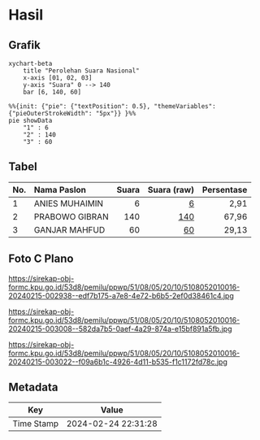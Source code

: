 # Hasil

## Grafik

```mermaid
xychart-beta
    title "Perolehan Suara Nasional"
    x-axis [01, 02, 03]
    y-axis "Suara" 0 --> 140
    bar [6, 140, 60]
```

```mermaid
%%{init: {"pie": {"textPosition": 0.5}, "themeVariables": {"pieOuterStrokeWidth": "5px"}} }%%
pie showData
    "1" : 6
    "2" : 140
    "3" : 60
```

## Tabel

| No. | Nama Paslon    | Suara | Suara (raw) | Persentase |
|:--- |:-------------- | -----:| -----------:| ----------:|
| 1   | ANIES MUHAIMIN | 6     | [6][p-1]    | 2,91       |
| 2   | PRABOWO GIBRAN | 140   | [140][p-2]  | 67,96      |
| 3   | GANJAR MAHFUD  | 60    | [60][p-3]   | 29,13      |


[p-1]: https://github.com/gigit-pemilu/pemilu-2024/blob/main/pilpres/hitung-suara/sub/51-bali/sub/08-buleleng/sub/05-sukasada/sub/2010-sambangan/sub/016-tps/sub/paslon-1.txt
[p-2]: https://github.com/gigit-pemilu/pemilu-2024/blob/main/pilpres/hitung-suara/sub/51-bali/sub/08-buleleng/sub/05-sukasada/sub/2010-sambangan/sub/016-tps/sub/paslon-2.txt
[p-3]: https://github.com/gigit-pemilu/pemilu-2024/blob/main/pilpres/hitung-suara/sub/51-bali/sub/08-buleleng/sub/05-sukasada/sub/2010-sambangan/sub/016-tps/sub/paslon-3.txt

## Foto C Plano

https://sirekap-obj-formc.kpu.go.id/53d8/pemilu/ppwp/51/08/05/20/10/5108052010016-20240215-002938--edf7b175-a7e8-4e72-b6b5-2ef0d38461c4.jpg

https://sirekap-obj-formc.kpu.go.id/53d8/pemilu/ppwp/51/08/05/20/10/5108052010016-20240215-003008--582da7b5-0aef-4a29-874a-e15bf891a5fb.jpg

https://sirekap-obj-formc.kpu.go.id/53d8/pemilu/ppwp/51/08/05/20/10/5108052010016-20240215-003022--f09a6b1c-4926-4d11-b535-f1c1172fd78c.jpg


## Metadata

| Key        | Value               |
| ---------- | ------------------- |
| Time Stamp | 2024-02-24 22:31:28 |



